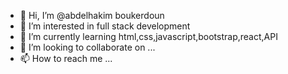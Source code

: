 - 👋 Hi, I’m @abdelhakim boukerdoun
- 👀 I’m interested in full stack development
- 🌱 I’m currently learning html,css,javascript,bootstrap,react,API
- 💞️ I’m looking to collaborate on ...
- 📫 How to reach me ...

<!---
Iamhakim/Iamhakim is a ✨ special ✨ repository because its `README.md` (this file) appears on your GitHub profile.
You can click the Preview link to take a look at your changes.
--->
